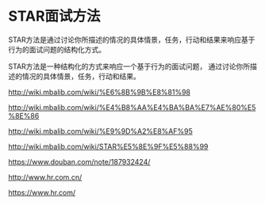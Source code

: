 # STAR面试方法


STAR方法是通过讨论你所描述的情况的具体情景，任务，行动和结果来响应基于行为的面试问题的结构化方式。




STAR方法是一种结构化的方式来响应一个基于行为的面试问题， 通过讨论你所描述的情况的具体情景，任务，行动和结果。







http://wiki.mbalib.com/wiki/%E6%8B%9B%E8%81%98

http://wiki.mbalib.com/wiki/%E4%B8%AA%E4%BA%BA%E7%AE%80%E5%8E%86

http://wiki.mbalib.com/wiki/%E9%9D%A2%E8%AF%95

http://wiki.mbalib.com/wiki/STAR%E5%8E%9F%E5%88%99


https://www.douban.com/note/187932424/


http://www.hr.com.cn/

https://www.hr.com/









